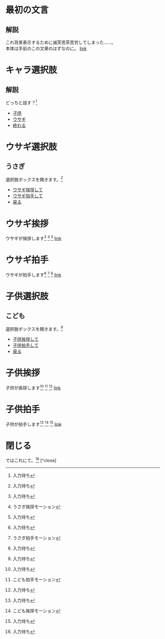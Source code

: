 最初の文言
==========
解説
-----------
これ背景表示するために滅茶苦茶苦労してしまった……。  
本体は手前のこの文章のはずなのに。
[link](explain02.md#キャラ選択肢)

キャラ選択肢
===========
解説
-----------
どっちと話す？[^wait]
* [子供](explain02.md#子供選択肢)
* [ウサギ](explain02.md#ウサギ選択肢)
* [終わる](explain02.md#閉じる)

ウサギ選択肢
===========
うさぎ
-----------
選択肢ボックスを開きます。[^wait]
* [ウサギ挨拶して](explain02.md#ウサギ挨拶)
* [ウサギ拍手して](explain02.md#ウサギ拍手)
* [戻る](explain02.md#キャラ選択肢)

ウサギ挨拶
===========
ウサギが挨拶します[^wait]
[^signal(Rabit_greeting)]
[^wait]
[link](explain02.md#ウサギ選択肢)

ウサギ拍手
===========
ウサギが拍手します[^wait]
[^signal(Rabit_clap)]
[^wait]
[link](explain02.md#ウサギ選択肢)

子供選択肢
===========
こども
-----------
選択肢ボックスを開きます。[^wait]
* [子供挨拶して](explain02.md#子供挨拶)
* [子供拍手して](explain02.md#子供拍手)
* [戻る](explain02.md#キャラ選択肢)

子供挨拶
===========
子供が挨拶します[^wait]
[^signal(Girl_bow)]
[^wait]
[link](explain02.md#子供選択肢)

子供拍手
===========
子供が拍手します[^wait]
[^signal(Girl_clap)]
[^wait]
[link](explain02.md#子供選択肢)

閉じる
===========
ではこれにて。[^wait]
[^close]

[^wait]: 入力待ち  
[^signal(Rabit_greeting)]: うさぎ挨拶モーション  
[^signal(Rabit_clap)]: うさぎ拍手モーション  
[^signal(Girl_clap)]: こども挨拶モーション  
[^signal(Girl_bow)]: こども拍手モーション

